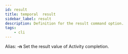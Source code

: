 ```yaml
---
id: result
title: temporal  result
sidebar_label: result
description: Definition for the result command option.
tags:
	- cli
---
```


Alias: **-n**
Set the result value of Activity completion.
